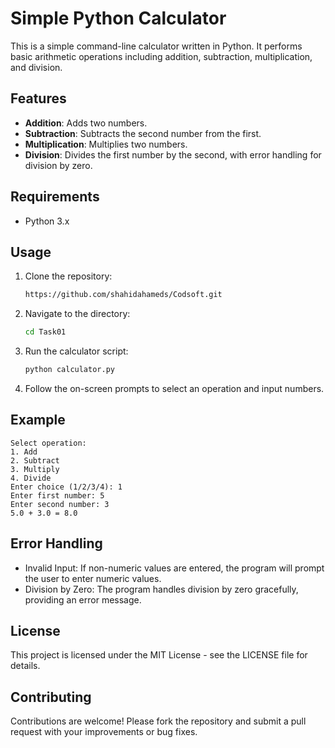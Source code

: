 # Simple Python Calculator

This is a simple command-line calculator written in Python. It performs basic arithmetic operations including addition, subtraction, multiplication, and division.

## Features

- **Addition**: Adds two numbers.
- **Subtraction**: Subtracts the second number from the first.
- **Multiplication**: Multiplies two numbers.
- **Division**: Divides the first number by the second, with error handling for division by zero.

## Requirements

- Python 3.x

## Usage

1. Clone the repository:
    ```bash
    https://github.com/shahidahameds/Codsoft.git
    ```

2. Navigate to the directory:
    ```bash
    cd Task01
    ```

3. Run the calculator script:
    ```bash
    python calculator.py
    ```

4. Follow the on-screen prompts to select an operation and input numbers.

## Example

```plaintext
Select operation:
1. Add
2. Subtract
3. Multiply
4. Divide
Enter choice (1/2/3/4): 1
Enter first number: 5
Enter second number: 3
5.0 + 3.0 = 8.0
```

## Error Handling
- Invalid Input: If non-numeric values are entered, the program will prompt the user to enter numeric values.
- Division by Zero: The program handles division by zero gracefully, providing an error message.

## License
This project is licensed under the MIT License - see the LICENSE file for details.

## Contributing
Contributions are welcome! Please fork the repository and submit a pull request with your improvements or bug fixes.
